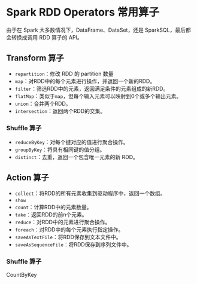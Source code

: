 # Spark RDD Operators 常用算子

由于在 Spark 大多数情况下，DataFrame、DataSet，还是 SparkSQL，最后都会转换成调用 RDD 算子的 API。

## Transform 算子

- `repartition`：修改 RDD 的 partition 数量
- `map`：对RDD中的每个元素进行操作，并返回一个新的RDD。
- `filter`：筛选RDD中的元素，返回满足条件的元素组成的新RDD。
- `flatMap`：类似于`map`，但每个输入元素可以映射到0个或多个输出元素。
- `union`：合并两个RDD。
- `intersection`：返回两个RDD的交集。

### Shuffle 算子

- `reduceByKey`：对每个键对应的值进行聚合操作。
- `groupByKey`：将具有相同键的值分组。
- `distinct`：去重，返回一个包含唯一元素的新 RDD。

## Action 算子

- `collect`：将RDD的所有元素收集到驱动程序中，返回一个数组。
- `show`
- `count`：计算RDD中的元素数量。
- `take`：返回RDD的前n个元素。
- `reduce`：对RDD中的元素进行聚合操作。
- `foreach`：对RDD中的每个元素执行指定操作。
- `saveAsTextFile`：将RDD保存到文本文件中。
- `saveAsSequenceFile`：将RDD保存到序列文件中。
### Shuffle 算子

CountByKey